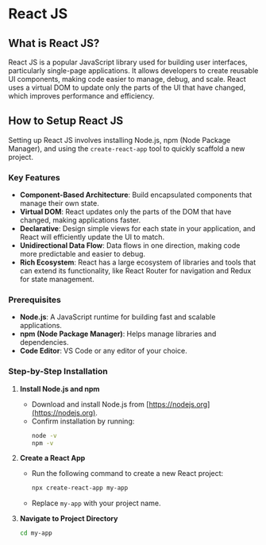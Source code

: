 # React JS

## What is React JS?
React JS is a popular JavaScript library used for building user interfaces, particularly single-page applications. It allows developers to create reusable UI components, making code easier to manage, debug, and scale. React uses a virtual DOM to update only the parts of the UI that have changed, which improves performance and efficiency.

## How to Setup React JS
Setting up React JS involves installing Node.js, npm (Node Package Manager), and using the `create-react-app` tool to quickly scaffold a new project.

### Key Features
- **Component-Based Architecture**: Build encapsulated components that manage their own state.
- **Virtual DOM**: React updates only the parts of the DOM that have changed, making applications faster.
- **Declarative**: Design simple views for each state in your application, and React will efficiently update the UI to match.
- **Unidirectional Data Flow**: Data flows in one direction, making code more predictable and easier to debug.
- **Rich Ecosystem**: React has a large ecosystem of libraries and tools that can extend its functionality, like React Router for navigation and Redux for state management.

### Prerequisites
- **Node.js**: A JavaScript runtime for building fast and scalable applications.
- **npm (Node Package Manager)**: Helps manage libraries and dependencies.
- **Code Editor**: VS Code or any editor of your choice.

### Step-by-Step Installation
1. **Install Node.js and npm**
   - Download and install Node.js from [https://nodejs.org](https://nodejs.org).
   - Confirm installation by running:
     ```bash
     node -v
     npm -v
     ```

2. **Create a React App**
   - Run the following command to create a new React project:
     ```bash
     npx create-react-app my-app
     ```
   - Replace `my-app` with your project name.

3. **Navigate to Project Directory**
   ```bash
   cd my-app